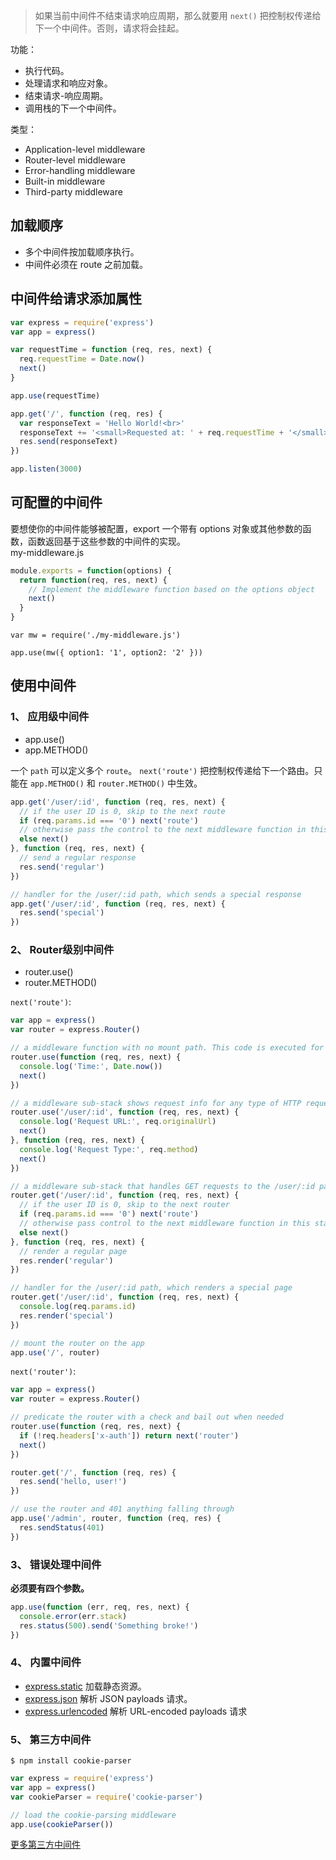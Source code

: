 >如果当前中间件不结束请求响应周期，那么就要用 `next()` 把控制权传递给下一个中间件。否则，请求将会挂起。  

功能：  
* 执行代码。
* 处理请求和响应对象。
* 结束请求-响应周期。
* 调用栈的下一个中间件。

类型：
* Application-level middleware
* Router-level middleware
* Error-handling middleware
* Built-in middleware
* Third-party middleware

## 加载顺序
* 多个中间件按加载顺序执行。
* 中间件必须在 route 之前加载。

## 中间件给请求添加属性
```js
var express = require('express')
var app = express()

var requestTime = function (req, res, next) {
  req.requestTime = Date.now()
  next()
}

app.use(requestTime)

app.get('/', function (req, res) {
  var responseText = 'Hello World!<br>'
  responseText += '<small>Requested at: ' + req.requestTime + '</small>'
  res.send(responseText)
})

app.listen(3000)
```

## 可配置的中间件
要想使你的中间件能够被配置，export 一个带有 options 对象或其他参数的函数，函数返回基于这些参数的中间件的实现。  
my-middleware.js
```js
module.exports = function(options) {
  return function(req, res, next) {
    // Implement the middleware function based on the options object
    next()
  }
}
```
```
var mw = require('./my-middleware.js')

app.use(mw({ option1: '1', option2: '2' }))
```

## 使用中间件
### 1、 应用级中间件
* app.use()
* app.METHOD()

一个 `path` 可以定义多个 `route`。 `next('route')` 把控制权传递给下一个路由。只能在 `app.METHOD()` 和 `router.METHOD()` 中生效。  
```js
app.get('/user/:id', function (req, res, next) {
  // if the user ID is 0, skip to the next route
  if (req.params.id === '0') next('route')
  // otherwise pass the control to the next middleware function in this stack
  else next()
}, function (req, res, next) {
  // send a regular response
  res.send('regular')
})

// handler for the /user/:id path, which sends a special response
app.get('/user/:id', function (req, res, next) {
  res.send('special')
})
```

### 2、 Router级别中间件
- router.use()
- router.METHOD()

`next('route')`:  
```js
var app = express()
var router = express.Router()

// a middleware function with no mount path. This code is executed for every request to the router
router.use(function (req, res, next) {
  console.log('Time:', Date.now())
  next()
})

// a middleware sub-stack shows request info for any type of HTTP request to the /user/:id path
router.use('/user/:id', function (req, res, next) {
  console.log('Request URL:', req.originalUrl)
  next()
}, function (req, res, next) {
  console.log('Request Type:', req.method)
  next()
})

// a middleware sub-stack that handles GET requests to the /user/:id path
router.get('/user/:id', function (req, res, next) {
  // if the user ID is 0, skip to the next router
  if (req.params.id === '0') next('route')
  // otherwise pass control to the next middleware function in this stack
  else next()
}, function (req, res, next) {
  // render a regular page
  res.render('regular')
})

// handler for the /user/:id path, which renders a special page
router.get('/user/:id', function (req, res, next) {
  console.log(req.params.id)
  res.render('special')
})

// mount the router on the app
app.use('/', router)
```

`next('router')`:  
```js
var app = express()
var router = express.Router()

// predicate the router with a check and bail out when needed
router.use(function (req, res, next) {
  if (!req.headers['x-auth']) return next('router')
  next()
})

router.get('/', function (req, res) {
  res.send('hello, user!')
})

// use the router and 401 anything falling through
app.use('/admin', router, function (req, res) {
  res.sendStatus(401)
})
```

### 3、 错误处理中间件
**必须要有四个参数。**  
```js
app.use(function (err, req, res, next) {
  console.error(err.stack)
  res.status(500).send('Something broke!')
})
```

### 4、 内置中间件

* [express.static](http://www.expressjs.com.cn/en/4x/api.html#express.static) 加载静态资源。
* [express.json](http://www.expressjs.com.cn/en/4x/api.html#express.json) 解析 JSON payloads 请求。
* [express.urlencoded](http://www.expressjs.com.cn/en/4x/api.html#express.urlencoded) 解析 URL-encoded payloads 请求

### 5、 第三方中间件
```
$ npm install cookie-parser
```
```js
var express = require('express')
var app = express()
var cookieParser = require('cookie-parser')

// load the cookie-parsing middleware
app.use(cookieParser())
```

[更多第三方中间件](http://www.expressjs.com.cn/resources/middleware.html)
